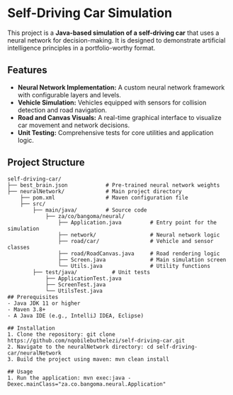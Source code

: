# Self-Driving Car Simulation

This project is a **Java-based simulation of a self-driving car** that uses a neural network for decision-making. It is designed to demonstrate artificial intelligence principles in a portfolio-worthy format.

## Features
- **Neural Network Implementation:** A custom neural network framework with configurable layers and levels.
- **Vehicle Simulation:** Vehicles equipped with sensors for collision detection and road navigation.
- **Road and Canvas Visuals:** A real-time graphical interface to visualize car movement and network decisions.
- **Unit Testing:** Comprehensive tests for core utilities and application logic.

## Project Structure
```plaintext
self-driving-car/
├── best_brain.json            # Pre-trained neural network weights
├── neuralNetwork/             # Main project directory
    ├── pom.xml                # Maven configuration file
    ├── src/
        ├── main/java/         # Source code
            ├── za/co/bangoma/neural/
                ├── Application.java         # Entry point for the simulation
                ├── network/                 # Neural network logic
                ├── road/car/                # Vehicle and sensor classes
                ├── road/RoadCanvas.java     # Road rendering logic
                ├── Screen.java              # Main simulation screen
                └── Utils.java               # Utility functions
        ├── test/java/           # Unit tests
            ├── ApplicationTest.java
            ├── ScreenTest.java
            └── UtilsTest.java
## Prerequisites
- Java JDK 11 or higher
- Maven 3.8+
- A Java IDE (e.g., IntelliJ IDEA, Eclipse)

## Installation
1. Clone the repository: git clone https://github.com/nqobilebuthelezi/self-driving-car.git
2. Navigate to the neuralNetwork directory: cd self-driving-car/neuralNetwork
3. Build the project using maven: mvn clean install

## Usage
1. Run the application: mvn exec:java -Dexec.mainClass="za.co.bangoma.neural.Application"



